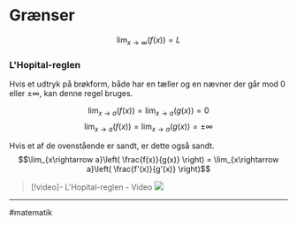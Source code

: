 # Grænser

$$\lim_{x\rightarrow \infty}\left(f(x)\right) = L$$

### L'Hopital-reglen
Hvis et udtryk på brøkform, både har en tæller og en nævner der går mod $0$ eller $\pm\infty$, kan denne regel bruges.

$$\lim_{x\rightarrow a}(f(x)) = \lim_{x\rightarrow a}(g(x)) = 0$$
$$\lim_{x\rightarrow a}(f(x)) = \lim_{x\rightarrow a}(g(x)) = \pm\infty$$

Hvis et af de ovenstående er sandt, er dette også sandt.
$$\lim_{x\rightarrow a}\left( \frac{f(x)}{g(x)} \right) = \lim_{x\rightarrow a}\left( \frac{f'(x)}{g'(x)} \right)$$

>[!video]- L'Hopital-reglen - Video
>![](https://www.youtube.com/watch?v=8D1Pqc3TJ8o)


---
#matematik 
